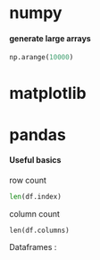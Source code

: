 # numpy

#### **generate large arrays**

```python
np.arange(10000)
```

# matplotlib

# pandas

#### Useful basics 

row count
```python 
len(df.index)
```

column count
```
len(df.columns)
```

Dataframes :



